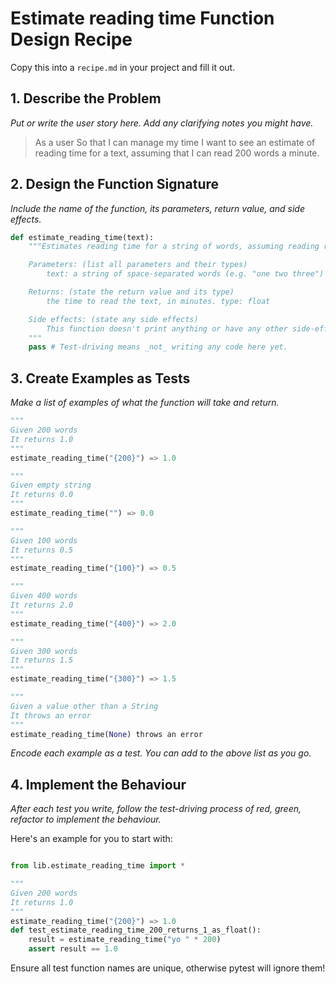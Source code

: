 # Estimate reading time Function Design Recipe

Copy this into a `recipe.md` in your project and fill it out.

## 1. Describe the Problem

_Put or write the user story here. Add any clarifying notes you might have._

>As a user
>So that I can manage my time
>I want to see an estimate of reading time for a text, assuming that I can read 200 words a minute.

## 2. Design the Function Signature

_Include the name of the function, its parameters, return value, and side effects._

```python
def estimate_reading_time(text):
    """Estimates reading time for a string of words, assuming reading rate of 200wpm

    Parameters: (list all parameters and their types)
        text: a string of space-separated words (e.g. "one two three")

    Returns: (state the return value and its type)
        the time to read the text, in minutes. type: float

    Side effects: (state any side effects)
        This function doesn't print anything or have any other side-effects
    """
    pass # Test-driving means _not_ writing any code here yet.
```

## 3. Create Examples as Tests

_Make a list of examples of what the function will take and return._

```python
"""
Given 200 words
It returns 1.0
"""
estimate_reading_time("{200}") => 1.0

"""
Given empty string
It returns 0.0
"""
estimate_reading_time("") => 0.0

"""
Given 100 words
It returns 0.5
"""
estimate_reading_time("{100}") => 0.5

"""
Given 400 words
It returns 2.0
"""
estimate_reading_time("{400}") => 2.0

"""
Given 300 words
It returns 1.5
"""
estimate_reading_time("{300}") => 1.5

"""
Given a value other than a String
It throws an error
"""
estimate_reading_time(None) throws an error
```

_Encode each example as a test. You can add to the above list as you go._

## 4. Implement the Behaviour

_After each test you write, follow the test-driving process of red, green, refactor to implement the behaviour._

Here's an example for you to start with:

```python

from lib.estimate_reading_time import *

"""
Given 200 words
It returns 1.0
"""
estimate_reading_time("{200}") => 1.0
def test_estimate_reading_time_200_returns_1_as_float():
    result = estimate_reading_time("yo " * 200)
    assert result == 1.0
```

Ensure all test function names are unique, otherwise pytest will ignore them!
